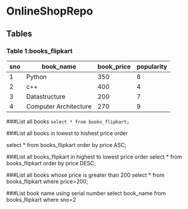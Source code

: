 # OnlineShopRepo
## Tables
### Table 1:books_flipkart
|sno|book_name|book_price|popularity|
|--|--|--|--|
|1|Python|350|8|
|2|c++|400|4|
|3|Datastructure|200|7|
|4|Computer Architecture|270|9|

###List all books
`
select * from books_flipkart;
`

###List all books in lowest to hishest price order

select * from books_flipkart order by price ASC;

###List all books_flipkart in highest to lowest price order
select * from books_flipkart order by price DESC;

###List all books whose price is greater than 200
select * from books_flipkart where price>200;

###List book name using serial number
select book_name from books_flipkart where sno=2
